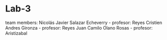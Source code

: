 # Lab-3

team members:
Nicolás Javier Salazar Echeverry - profesor: Reyes
Cristien Andres Gironza - profesor: Reyes
Juan Camilo Olano Rosas - profesor: Aristizabal 
